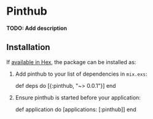 # Pinthub

**TODO: Add description**

## Installation

If [available in Hex](https://hex.pm/docs/publish), the package can be installed as:

  1. Add pinthub to your list of dependencies in `mix.exs`:

        def deps do
          [{:pinthub, "~> 0.0.1"}]
        end

  2. Ensure pinthub is started before your application:

        def application do
          [applications: [:pinthub]]
        end
